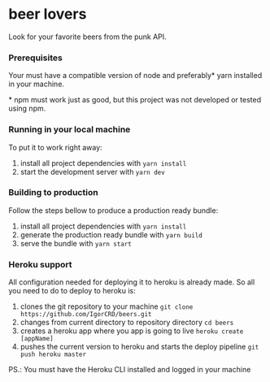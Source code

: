 # beer lovers

Look for your favorite beers from the punk API.

### Prerequisites

Your must have a compatible version of node and preferably* yarn installed in your machine.

\* npm must work just as good, but this project was not developed or tested using npm.

### Running in your local machine

To put it to work right away:

1. install all project dependencies with ```yarn install```
2. start the development server with ```yarn dev```

### Building to production

Follow the steps bellow to produce a production ready bundle:

1. install all project dependencies with ```yarn install```
2. generate the production ready bundle with ```yarn build```
3. serve the bundle with ```yarn start```

### Heroku support

All configuration needed for deploying it to heroku is already made. So all you need to do to deploy to heroku is:

1. clones the git repository to your machine ```git clone https://github.com/IgorCRD/beers.git```
2. changes from current directory to repository directory ```cd beers```
3. creates a heroku app where you app is going to live ```heroku create [appName]```
4. pushes the current version to heroku and starts the deploy pipeline ```git push heroku master```

PS.: You must have the Heroku CLI installed and logged in your machine
